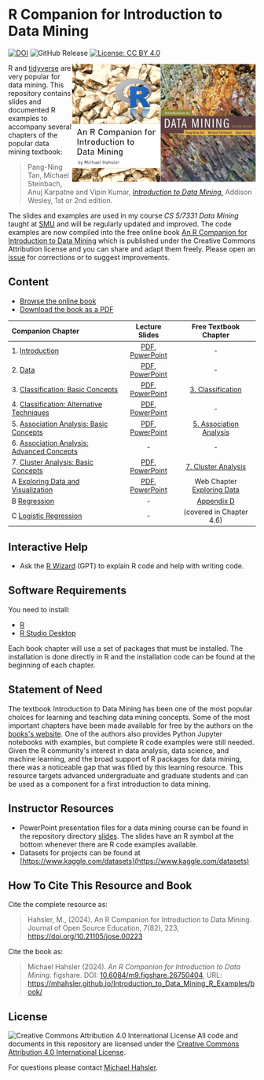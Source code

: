 
# R Companion for Introduction to Data Mining
[![DOI](https://jose.theoj.org/papers/10.21105/jose.00223/status.svg)](https://doi.org/10.21105/jose.00223)
![GitHub Release](https://img.shields.io/github/v/release/mhahsler/Introduction_to_Data_Mining_R_Examples)
[![License: CC BY 4.0](https://img.shields.io/badge/License-CC_BY_4.0-lightgrey.svg)](https://creativecommons.org/licenses/by/4.0/)

<a href="https://www-users.cs.umn.edu/~kumar001/dmbook/index.php">
  <img src="assets/book_small_e2.jpg" align="right">
</a>

<a href="https://mhahsler.github.io/Introduction_to_Data_Mining_R_Examples/book/">
  <img src="assets/cover_small.png" align="right">
</a>

R and [tidyverse](https://www.tidyverse.org/) are very popular for data mining.
This repository contains slides and documented R examples to accompany several
chapters of the popular data mining textbook:

> Pang-Ning Tan, Michael Steinbach, Anuj Karpatne and Vipin Kumar, 
> [_Introduction to Data Mining,_](https://www-users.cs.umn.edu/~kumar001/dmbook/index.php) 
> Addison Wesley, 1st or 2nd edition.

The slides and examples are used in my course _CS 5/7331 Data Mining_ taught at
[SMU](https://www.smu.edu/) and will be regularly updated and improved.  The
code examples are now compiled into the free online book [An R Companion for
Introduction to Data
Mining](https://mhahsler.github.io/Introduction_to_Data_Mining_R_Examples/book/)
which is published under the Creative Commons Attribution license and you can
share and adapt them freely. Please open an [issue](issues) for corrections or
to suggest improvements. 


## Content

* [Browse the online book](https://mhahsler.github.io/Introduction_to_Data_Mining_R_Examples/book/)
* [Download the book as a PDF](https://mhahsler.github.io/Introduction_to_Data_Mining_R_Examples/book/R-Companion-Data-Mining.pdf)

| Companion Chapter | Lecture Slides | Free Textbook Chapter  |  
| :--------| :---: | :----: |
| 1. [Introduction](https://mhahsler.github.io/Introduction_to_Data_Mining_R_Examples/book/introduction.html) | [PDF](https://mhahsler.github.io/Introduction_to_Data_Mining_R_Examples/slides/chap1_intro.pdf), [PowerPoint](https://mhahsler.github.io/Introduction_to_Data_Mining_R_Examples/slides/chap1_intro.pptx) | -  |
| 2. [Data](https://mhahsler.github.io/Introduction_to_Data_Mining_R_Examples/book/data.html) | [PDF](https://mhahsler.github.io/Introduction_to_Data_Mining_R_Examples/slides/chap2_data.pdf), [PowerPoint](https://mhahsler.github.io/Introduction_to_Data_Mining_R_Examples/slides/chap2_data.pptx) | - | 
| 3. [Classification: Basic Concepts](https://mhahsler.github.io/Introduction_to_Data_Mining_R_Examples/book/classification-basic-concepts.html) | [PDF](https://mhahsler.github.io/Introduction_to_Data_Mining_R_Examples/slides/chap3_basic_classification.pdf), [PowerPoint](https://mhahsler.github.io/Introduction_to_Data_Mining_R_Examples/slides/chap3_basic_classification.pptx) | [3. Classification](https://mhahsler.github.io/Introduction_to_Data_Mining_R_Examples/DM_chapters/ch3_classification.pdf) | 
| 4. [Classification: Alternative Techniques](https://mhahsler.github.io/Introduction_to_Data_Mining_R_Examples/book/classification-alternative-techniques.html) | [PDF](https://mhahsler.github.io/Introduction_to_Data_Mining_R_Examples/slides/chap4_alternative_classification.pdf), [PowerPoint](https://mhahsler.github.io/Introduction_to_Data_Mining_R_Examples/slides/chap4_alternative_classification.pptx) | - |
| 5. [Association Analysis: Basic Concepts](https://mhahsler.github.io/Introduction_to_Data_Mining_R_Examples/book/association-analysis-basic-concepts.html)  | [PDF](https://mhahsler.github.io/Introduction_to_Data_Mining_R_Examples/slides/chap5_basic_association_analysis.pdf), [PowerPoint](https://mhahsler.github.io/Introduction_to_Data_Mining_R_Examples/slides/chap5_basic_association_analysis.pptx)  | [5. Association Analysis](https://mhahsler.github.io/Introduction_to_Data_Mining_R_Examples/DM_chapters/ch5_association_analysis.pdf) |
| 6. [Association Analysis: Advanced Concepts](https://mhahsler.github.io/Introduction_to_Data_Mining_R_Examples/book/association-analysis-advanced-concepts.html) | - | - |
| 7. [Cluster Analysis: Basic Concepts](https://mhahsler.github.io/Introduction_to_Data_Mining_R_Examples/book/cluster-analysis.html) | [PDF](https://mhahsler.github.io/Introduction_to_Data_Mining_R_Examples/slides/chap7_basic_cluster_analysis.pdf), [PowerPoint](https://mhahsler.github.io/Introduction_to_Data_Mining_R_Examples/slides/chap7_basic_cluster_analysis.pptx) | [7. Cluster Analysis](https://mhahsler.github.io/Introduction_to_Data_Mining_R_Examples/DM_chapters/ch7_clustering.pdf) | 
| A [Exploring Data and Visualization](https://mhahsler.github.io/Introduction_to_Data_Mining_R_Examples/book/data-exploration-and-visualization.html)  | [PDF](https://mhahsler.github.io/Introduction_to_Data_Mining_R_Examples/slides/chap2_exploration.pdf), [PowerPoint](https://mhahsler.github.io/Introduction_to_Data_Mining_R_Examples/slides/chap2_exploration.pptx) | Web Chapter [Exploring Data](https://mhahsler.github.io/Introduction_to_Data_Mining_R_Examples/DM_chapters/data_exploration_1st_edition.pdf)  | 
| B [Regression](https://mhahsler.github.io/Introduction_to_Data_Mining_R_Examples/book/appendix_regression.html) | - | [Appendix D](https://mhahsler.github.io/Introduction_to_Data_Mining_R_Examples/DM_chapters/appendices_2ed.pdf) | 
| C [Logistic Regression](https://mhahsler.github.io/Introduction_to_Data_Mining_R_Examples/book/appendix_logistic-regression.html) | - | (covered in Chapter 4.6) | 

## Interactive Help

* Ask the [R Wizard](https://chatgpt.com/g/g-TgjKDuQwZ-r-wizard) (GPT) to explain R code
 and help with writing code.
 
  
## Software Requirements

You need to install:

* [R](https://cran.r-project.org/)
* [R Studio Desktop](https://posit.co/downloads/)

Each book chapter will use a set of packages that must be installed. The
installation is done directly in R and the installation code can be found at
the beginning of each chapter. 


## Statement of Need

The textbook Introduction to Data Mining has been one of the most
popular choices for learning and teaching data mining concepts.  Some of the most
important chapters have been made available for free by the authors on the
[books's website](https://www-users.cse.umn.edu/~kumar001/dmbook/index.php).
One of the authors also provides Python Jupyter notebooks with examples, but
complete R code examples were still needed. Given the R community's interest in
data analysis, data science, and machine learning, and the broad support of R
packages for data mining, there was a noticeable gap that was filled by this
learning resource.  This resource targets advanced undergraduate and graduate
students and can be used as a component for a first introduction to data
mining.


## Instructor Resources

* PowerPoint presentation files for a data mining course can be found in the
  repository directory [slides](slides).  The slides have an R symbol at the
bottom whenever there are R code examples available.
* Datasets for projects can be found at 
  [https://www.kaggle.com/datasets](https://www.kaggle.com/datasets)

## How To Cite This Resource and Book

Cite the complete resource as:

> Hahsler, M., (2024). An R Companion for Introduction to Data Mining. 
> Journal of Open Source Education, 7(82), 223, 
> https://doi.org/10.21105/jose.00223


Cite the book as:

> Michael Hahsler (2024). _An R Companion for Introduction to Data Mining._ 
> figshare. DOI: [10.6084/m9.figshare.26750404](http://doi.org/10.6084/m9.figshare.26750404), 
> URL: https://mhahsler.github.io/Introduction_to_Data_Mining_R_Examples/book/

## License

![Creative Commons Attribution 4.0 International License](https://i.creativecommons.org/l/by/4.0/88x31.png)
All code and documents in this repository are licensed under the 
[Creative Commons Attribution 4.0 International License](http://creativecommons.org/licenses/by/4.0/).

 
For questions please contact [Michael Hahsler](http://michael.hahsler.net).
